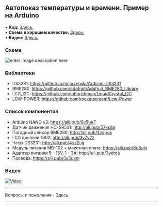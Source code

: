 ## Автопоказ температуры и времени. Пример на Arduino
• **Код:** [Здесь.](/all_here/142/code.txt)  
• **Схема в хорошем качестве:** [Здесь.](https://i.imgur.com/TkkoJrO.jpg)  
• **Видео:** [Здесь.](https://youtu.be/TkHT-4lZhZo)  

### Схема
![enter image description here](https://i.imgur.com/TkkoJrO.jpg)

### Библиотеки
- DS3231: https://github.com/jarzebski/Arduino-DS3231
- BME280: https://github.com/adafruit/Adafruit_BME280_Library
- LCD_I2C: https://github.com/johnrickman/LiquidCrystal_I2C
- LOW-POWER: https://github.com/rocketscream/Low-Power

### Список компонентов
- Arduino NANO v3: https://alii.pub/6u5ue7
- Датчик движения HC-SR501: http://ali.pub/57ks8a
- Погодный сенсор BME280: http://ali.pub/3ydpos
- LCD дисплей 1602: http://ali.pub/3y7y7z
- Часы DS3231: http://ali.pub/4xz2ug
- Модуль питания MB-102 + макетная плата: https://alii.pub/6u5uih
- Адаптер питания 5 - 15V, 1 - 3A: http://ali.pub/3ydrca
- Провода: https://alii.pub/6u5ukm

### Видео
[![Video](https://img.youtube.com/vi/TkHT-4lZhZo/maxresdefault.jpg)](https://youtu.be/TkHT-4lZhZo)

---

Вопросы и пожелания - [Здесь](https://www.youtube.com/c/Bytevideo/)

---
